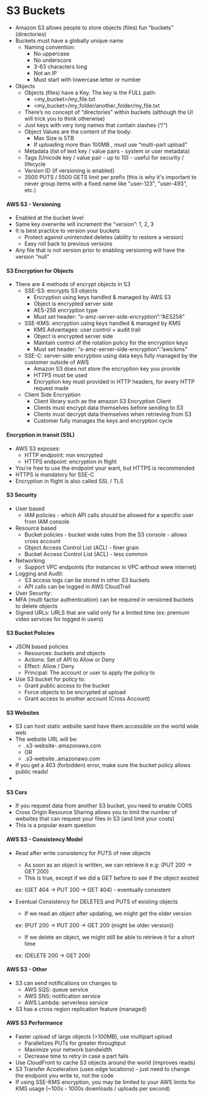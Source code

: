 # S3 Buckets

* Amazon S3 allows people to store objects (files) fun “buckets” (directories)
* Buckets must have a globally unique name
    * Naming convention:
        * No uppercase
        * No underscore
        * 3-63 characters long
        * Not an IP
        * Must start with lowercase letter or number
* Objects
    * Objects (files) have a Key. The key is the FULL path:
        * <my_bucket>/my_file.txt
        * <my_bucket>/my_folder/another_folder/my_file.txt
    * There’s no concept of “directories” within buckets (although the UI will trick you to think otherwise)
    * Just keys with very long names that contain slashes (“/“)
    * Object Values are the content of the body:
        * Max Size is 5TB
        * If uploading more than 100MB , must use “multi-part upload”
    * Metadata (list of text key / value pairs - system or user metadata)
    * Tags (Unicode key / value pair - up to 10) - useful for security / lifecycle
    * Version ID (if versioning is enabled)
    * 3500 PUTS / 5500 GETS limit per prefix (this is why it's important to never group items with a fixed name like "user-123", "user-493", etc.)

#### AWS S3 - Versioning
* Enabled at the bucket level
* Same key overwrite will increment the “version”: 1, 2, 3
* It is best practice to version your buckets
    * Protect against unintended deletes (ability to restore a version)
    * Easy roll back to previous versions
* Any file that is not version prior to enabling versioning will have the version “null”

#### S3 Encryption for Objects
* There are 4 methods of encrypt objects in S3
    * SSE-S3: encrypts S3 objects
        * Encryption using keys handled & managed by AWS S3
        * Object is encrypted server side
        * AES-256 encryption type
        * Must set header: “x-amz-server-side-encryption”:”AES256”
    * SSE-KMS: encryption using keys handled & managed by KMS
        * KMS Advantages: user control + audit trail
        * Object is encrypted server side
        * Maintain control of the rotation policy for the encryption keys
        * Must set header: “x-amz-server-side-encryption”:”aws:kms”
    * SSE-C: server-side encryption using data keys fully managed by the customer outside of AWS
        * Amazon S3 does not store the encryption key you provide
        * HTTPS must be used
        * Encryption key must provided in HTTP headers, for every HTTP request made
    * Client Side Encryption
        * Client library such as the amazon S3 Encryption Client
        * Clients must encrypt data themselves before sending to S3
        * Clients must decrypt data themselves when retrieving from S3
        * Customer fully manages the keys and encryption cycle

#### Encryption in transit (SSL)
* AWS S3 exposes:
    * HTTP endpoint: non encrypted
    * HTTPS endpoint: encryption in flight
* You’re free to use the endpoint your want, but HTTPS is recommended
* HTTPS is mandatory for SSE-C
* Encryption in flight is also called SSL / TLS

#### S3 Security
* User based
    * IAM policies - which API calls should be allowed for a specific user from IAM console
* Resource based
    * Bucket policies - bucket wide rules from the S3 console - allows cross account
    * Object Access Control List (ACL) - finer grain
    * Bucket Access Control List (ACL) - less common
* Networking
    * Support VPC endpoints (for instances in VPC without www internet)
* Logging and Audit:
    * S3 access logs can be stored in other S3 buckets
    * API calls can be logged in AWS CloudTrail
* User Security:
* MFA (multi factor authentication) can be required in versioned buckets to delete objects
* Signed URLs: URLS that are valid only for a limited time (ex: premium video services for logged in users)

#### S3 Bucket Policies
* JSON based policies
    * Resources: buckets and objects
    * Actions: Set of API to Allow or Deny
    * Effect: Allow / Deny
    * Principal: The account or user to apply the policy to
* Use S3 bucket for policy to:
    * Grant public access to the bucket
    * Force objects to be encrypted at upload
    * Grant access to another account (Cross Account)

#### S3 Websites
* S3 can host static website sand have them accessible on the world wide web
* The website URL will be:
    * <bucket-name>.s3-website-<AWS-region>.amazonaws.com
    * OR
    * <bucket-name>.s3-website.<AWS-region>.amazonaws.com
* If you get a 403 (forbidden) error, make sure the bucket policy allows public reads!
* 

#### S3 Cors
* If you request data from another S3 bucket, you need to enable CORS
* Cross Origin Resource Sharing allows you to limit the number of websites that can request your files in S3 (and limit your costs)
* This is a popular exam question

#### AWS S3 - Consistency Model
* Read after write consistency for PUTS of new objects
    * As soon as an object is written, we can retrieve it e.g: (PUT 200 -> GET 200)
    * This is true, except if we did a GET before to see if the object existed
    
    ex: (GET 404 -> PUT 200 -> GET 404) - eventually consistent
* Eventual Consistency for DELETES and PUTS of existing objects
    * If we read an object after updating, we might get the older version
    
    ex: (PUT 200 -> PUT 200 -> GET 200 (might be older version))
    * If we delete an object, we might still be able to retrieve it for a short time
    
    ex: (DELETE 200 -> GET 200)

#### AWS S3 - Other
* S3 can send notifications on changes to
    * AWS SQS: queue service
    * AWS SNS: notification service
    * AWS Lambda: serverless service
* S3 has a cross region replication feature (managed)

#### AWS S3 Performance
* Faster upload of large objects (>100MB), use multipart upload
    * Parallelizes PUTs for greater throughput
    * Maximize your network bandwidth
    * Decrease time to retry in case a part fails
* Use CloudFront to cache S3 objects around the world (improves reads)
* S3 Transfer Acceleration (uses edge locations) - just need to change the endpoint you write to, not the code
* If using SSE-KMS encryption, you may be limited to your AWS limits for KMS usage (~100s - 1000s downloads / uploads per second)

